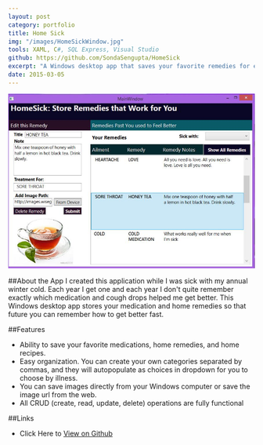```yaml
---
layout: post
category: portfolio
title: Home Sick
img: "/images/HomeSickWindow.jpg"
tools: XAML, C#, SQL Express, Visual Studio
github: https://github.com/SondaSengupta/HomeSick
excerpt: "A Windows desktop app that saves your favorite remedies for easy retrieval when your sick when the same illness in the future."
date: 2015-03-05
---
```


![image](/images/HomeSickWindow.jpg)

##About the App
I created this application while I was sick with my annual winter cold. Each year I get one and each year I don't quite remember exactly which medication and cough drops helped me get better. This Windows desktop app stores your medication and home remedies so that future you can remember how to get better fast.

##Features
- Ability to save your favorite medications, home remedies, and home recipes.
- Easy organization. You can create your own categories separated by commas, and they will autopopulate as choices in dropdown for you to choose by illness.
- You can save images directly from your Windows computer or save the image url from the web.
- All CRUD (create, read, update, delete) operations are fully functional

##Links
- Click Here to [View on Github](https://github.com/SondaSengupta/HomeSick)
